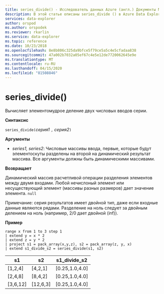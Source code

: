 ```yaml
---
title: series_divide() - Исследователь данных Azure (англ.) Документы Майкрософт
description: В этой статье описаны series_divide () в Azure Data Explorer.
services: data-explorer
author: orspod
ms.author: orspodek
ms.reviewer: rkarlin
ms.service: data-explorer
ms.topic: reference
ms.date: 10/23/2018
ms.openlocfilehash: 8e8b806c325da9bfce5f79ce5a5c4e5cfadaa838
ms.sourcegitcommit: 47a002b7032a05ef67c4e5e12de7720062645e9e
ms.translationtype: MT
ms.contentlocale: ru-RU
ms.lasthandoff: 04/15/2020
ms.locfileid: "81508846"
---
```

# <a name="series_divide"></a>series_divide()

Вычисляет элементомудрое деление двух числовых вводов серии.

**Синтаксис**

`series_divide(`*серия1* `,` *серия2*`)`

**Аргументы**

* *series1, series2*: Числовые массивы ввода, первые, которые будут элементоскуты разделены на второй на динамический результат массива. Все аргументы должны быть динамическими массивами. 

**Возвращает**

Динамический массив расчетливой операции разделения элементов между двумя входами. Любой нечислоный элемент или несуществующий элемент (массивы разных размеров) дает значение элемента. `null`

Примечание: серия результатов имеет двойной тип, даже если входные данные являются рядами. Разделение на ноль следует за двойным делением на ноль (например, 2/0 дает двойной (inf)).

**Пример**

```kusto
range x from 1 to 3 step 1
| extend y = x * 2
| extend z = y * 2
| project s1 = pack_array(x,y,z), s2 = pack_array(z, y, x)
| extend s1_divide_s2 = series_divide(s1, s2)
```

|s1         |s2|        s1_divide_s2|
|---|---|---|
|[1,2,4]    |[4,2,1]|   [0.25,1.0,4.0]|
|[2,4,8]    |[8,4,2]|   [0.25,1.0,4.0]|
|[3,6,12]   |[12,6,3]|  [0.25,1.0,4.0]|